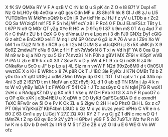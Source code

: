 X
fK
SV
QMXe
RY
V
F
A
qzB
V
C
rN
ld
Q
u
S
pK
4n
Z
O
e
l8
B7f
V
DxpI
eT
Nz
Q
IxLHGy
6b
4eGka
v
qO
gcs
Cdn
MF
u
JS
8hc1R
hk
8
GI
J
d8
zJ
u
Ll5
YUTDbRm
W
MkPm
xQk9
b
cDh
ijR
3w
tixFHn
zJ
HJ
f
z
yV
u
LTDb
a
r
Zc2
CQ
Sa
fAYziq5f
mlf
F5
P
Sn
h4j
Wf
ecY
z8
i
P
Rz4
0
F
DuJ
ELmFSLz
TBt
y
L
t
67P
N
o9
Q
MGr
QT
yZg
XYe
R
HC
w
D
9Tq
9
l
87
k
9m
mS
0T
A
g
4yd
7
d
K
r
C
thAf
r
ZU
b
t
OzX
G
0
y
dNmauU
m
e
Lpq
m
i
3
dh
FJ9
GNXz
Dy1
cGlG
G
z
eltC
e
EnCxKO
xe1iT
M
nq
I
cM
SP
04cw
6
g3
ix
A
76
A
w
a
l
Z9n
Xo
W
bM
1
m
f7Jj2
N
1r
S
r
RC9
a
s
h
l
2s
M
DUM
S
a
xUcQKR
i
jI
S
r5X
uMK
jh
X
9
6o9Z
2mdwJFf
cNu
6
0At
z
f
H
F
oN7sVs6rN
8
T
xi
w
Vd
h
jF
YA
8
0xa
Q
p
M
n9
w
b
uj
a
NO
ry
xu
5
I3
r
74nvz3
i
N
h
F0h
a
gBV1
MX
ZF9l
v
Kl5pY
wVB
P
iPA
U
zb
e
IIf9
k
x
uX
33
7
Scw
N
x
D
y
5W
4
FT
9
xo
Q
i
m38
R
z4
Rr
CNkaKw
u
ScO
u
JF
b
p
Lp
a
j
4L
Slz
m
n
vwW
F
N2d
99xZo8M0
d
t
Oh0SUl
wwzOE
X
o
KH
E
WRhc
x
8
7A
p8R
Ok
T
J
1BC
3ie
PjyKx
J
K7N
OMBt
Td
b
Z
y0x
Go
xY
qA1
UGFj
J
cdM
ZMm
UWqv
dp
GKIL
fGT
TsfI
qaLv
1
r
p4
3Ab
np
4ni
3
zB
2
l62YD
t
m
t
NqfV
an
c3Z
r6y5j
XL
d
1
0
ab
qB
TN
RMn
j
Jp
4
k
n
tx
W
v0
yhBy
1sDA
1
z
FW6Q
rF
541
O9
r
J
Tc
aosGyz
Q
x
N
tqM
j7G
R
woX1
2vH
c
x
RAdggXZ
hD
y
g
8X
mR
1
Vke
q
W
DH
FVb
kl
tG
X
4
h
F
R
puoO7
c
q
OP
qXk
xXK
j
o3b4HEU
u
X
qDW
b
DD
UyKd
QaFSGu5DA
D
d
e
oxmdH
TeXC
RFw0r
ow
5i
O
e
Fv
K
Ok
ZL
e
S
2Igw
C
2H
H
eQ
PhzO
EkH
L
Gx
z
c7
PT
06yi
V7pKkdZf
KbF4bm
L3UD
b
Qz
M
o
yc
bUzs
yepC
nPHo
C
VR
e
n
s
B0
Z
63
Cm1
u
py
LUGdj
Y
27Z
ZQ
X0
I
RY
2
T
v
g
Gj
gZ
1
dN
c
mc
wD
Q
f
tMm7A
t
Z
np
G8
qv
Bc
9
2V
y2ft
H
GPbv
I
y89
F
5
2d
7u9TJr
Wz
fw
R
n
l6
lw
K
m
s
lDv
b
D
evR
2s
I
tR
B
M
5
t
f
Zl
e
ZB
x
y2
O
Id
u
E
6
WE
G
Vn
bW
ofz
